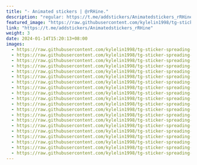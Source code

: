 ```yaml
---
title: "- Animated stickers | @rRHine."
description: "regular: https://t.me/addstickers/Animatedstickers_rRHine"
featured_image: "https://raw.githubusercontent.com/kylelin1998/tg-sticker-spreading-worldwide-images/main/img/c283e5e7-7380-42fb-9176-01ad0bff0804.jpg"
link: "https://t.me/addstickers/Animatedstickers_rRHine"
weight: 3
date: 2024-01-14T15:20:13+08:00
images:
  - https://raw.githubusercontent.com/kylelin1998/tg-sticker-spreading-worldwide-images/main/img/c283e5e7-7380-42fb-9176-01ad0bff0804.jpg
  - https://raw.githubusercontent.com/kylelin1998/tg-sticker-spreading-worldwide-images/main/img/4eb975fa-b7dc-4325-a387-956d3d7c9f6a.jpg
  - https://raw.githubusercontent.com/kylelin1998/tg-sticker-spreading-worldwide-images/main/img/034a74fb-03de-4ffc-ba24-6e3c591da7c3.jpg
  - https://raw.githubusercontent.com/kylelin1998/tg-sticker-spreading-worldwide-images/main/img/73a88941-2435-43cf-a27b-8c553f325ea4.jpg
  - https://raw.githubusercontent.com/kylelin1998/tg-sticker-spreading-worldwide-images/main/img/6e728b8a-c78a-4f85-8262-9e4b08e6bf6e.jpg
  - https://raw.githubusercontent.com/kylelin1998/tg-sticker-spreading-worldwide-images/main/img/ac863399-5e7c-424d-8156-fa6355552afe.jpg
  - https://raw.githubusercontent.com/kylelin1998/tg-sticker-spreading-worldwide-images/main/img/5d29495b-469b-481b-96dc-3153f361cc2e.jpg
  - https://raw.githubusercontent.com/kylelin1998/tg-sticker-spreading-worldwide-images/main/img/1b5e885e-ad20-438f-ae16-7237cf4433c1.jpg
  - https://raw.githubusercontent.com/kylelin1998/tg-sticker-spreading-worldwide-images/main/img/d191e26d-8a9a-46b7-b229-7dc5b658071e.jpg
  - https://raw.githubusercontent.com/kylelin1998/tg-sticker-spreading-worldwide-images/main/img/87c52757-d9a3-487a-8ba1-d285f65ec0a0.jpg
  - https://raw.githubusercontent.com/kylelin1998/tg-sticker-spreading-worldwide-images/main/img/55c2ae44-7be8-4f1d-83cb-b1509ba10f40.jpg
  - https://raw.githubusercontent.com/kylelin1998/tg-sticker-spreading-worldwide-images/main/img/b33ccb5b-0ae8-4552-a7ab-0ef36ea8c294.jpg
  - https://raw.githubusercontent.com/kylelin1998/tg-sticker-spreading-worldwide-images/main/img/fe29e2e0-47e0-4a1e-aa0e-9fe1c85390b4.jpg
  - https://raw.githubusercontent.com/kylelin1998/tg-sticker-spreading-worldwide-images/main/img/70b7ce0a-1709-46de-b4a6-fb31e3d49368.jpg
  - https://raw.githubusercontent.com/kylelin1998/tg-sticker-spreading-worldwide-images/main/img/109d8449-34d9-41ff-a819-8802f9a4d348.jpg
  - https://raw.githubusercontent.com/kylelin1998/tg-sticker-spreading-worldwide-images/main/img/c97db895-c2f4-4b47-9ffa-554bb0998863.jpg
  - https://raw.githubusercontent.com/kylelin1998/tg-sticker-spreading-worldwide-images/main/img/8c8fbd2a-4c03-4628-be85-5637d40736fa.jpg
  - https://raw.githubusercontent.com/kylelin1998/tg-sticker-spreading-worldwide-images/main/img/3ca11702-cb58-46a4-9463-9a37417e76a9.jpg
  - https://raw.githubusercontent.com/kylelin1998/tg-sticker-spreading-worldwide-images/main/img/bcb59164-0ac4-4dc4-97fe-c42f4b9be34e.jpg
  - https://raw.githubusercontent.com/kylelin1998/tg-sticker-spreading-worldwide-images/main/img/b74dc542-1d95-4cc1-863b-9c415e91a1e9.jpg
---
```


